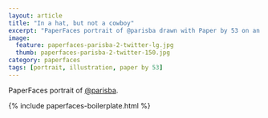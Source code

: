 ```yaml
---
layout: article
title: "In a hat, but not a cowboy"
excerpt: "PaperFaces portrait of @parisba drawn with Paper by 53 on an iPad."
image: 
  feature: paperfaces-parisba-2-twitter-lg.jpg
  thumb: paperfaces-parisba-2-twitter-150.jpg
category: paperfaces
tags: [portrait, illustration, paper by 53]
---
```


PaperFaces portrait of [@parisba](http://twitter.com/parisba).

{% include paperfaces-boilerplate.html %}